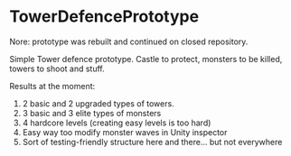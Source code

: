 # TowerDefencePrototype
Nore: prototype was rebuilt and continued on closed repository.

Simple Tower defence prototype. Castle to protect, monsters to be killed, towers to shoot and stuff.

Results at the moment:
1. 2 basic and 2 upgraded types of towers. 
2. 3 basic and 3 elite types of monsters
3. 4 hardcore levels (creating easy levels is too hard)
4. Easy way too modify monster waves in Unity inspector
5. Sort of testing-friendly structure here and there... but not everywhere


